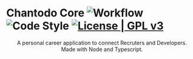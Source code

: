 # Chantodo Core ![Workflow](https://github.com/chantodo/chantodo-core/workflows/Workflow/badge.svg?branch=master) ![Code Style](https://img.shields.io/badge/code%20style-airbnb-green.svg) [![License | GPL v3](https://img.shields.io/badge/License-GPLv3-blue.svg)](https://www.gnu.org/licenses/gpl-3.0)

<div align="center">A personal career application to connect Recruters and Developers.</div>
<div align="center">Made with Node and Typescript.</div>
